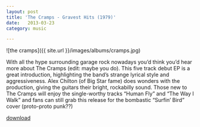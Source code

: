```yaml
---
layout: post
title: 'The Cramps - Gravest Hits (1979)'
date:   2013-03-23
category: music

---
```

![the cramps]({{ site.url }}/images/albums/cramps.jpg)

With all the hype surrounding garage rock nowadays you’d think you’d hear more about The Cramps (edit: maybe you do). This five track debut EP is a great introduction, highlighting the band’s strange lyrical style and aggressiveness. Alex Chilton (of Big Star fame) does wonders with the production, giving the guitars their bright, rockabilly sound. Those new to The Cramps will enjoy the single-worthy tracks “Human Fly” and “The Way I Walk” and fans can still grab this release for the bombastic “Surfin’ Bird” cover (proto-proto punk??)

[download](http://www.mediafire.com/?6zmjqoa85pxnlym)
